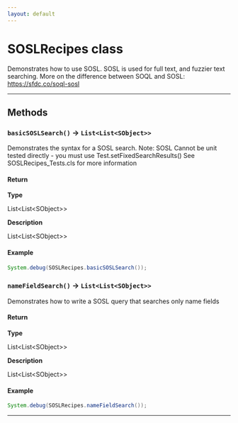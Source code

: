 ```yaml
---
layout: default
---
```

# SOSLRecipes class

Demonstrates how to use SOSL. SOSL is used for full text, and fuzzier text searching. More on the difference between SOQL and SOSL: https://sfdc.co/soql-sosl

---
## Methods
### `basicSOSLSearch()` → `List<List<SObject>>`

Demonstrates the syntax for a SOSL search. Note: SOSL Cannot be unit tested directly - you must use Test.setFixedSearchResults() See SOSLRecipes_Tests.cls for more information

#### Return

**Type**

List&lt;List&lt;SObject&gt;&gt;

**Description**

List&lt;List&lt;SObject&gt;&gt;

#### Example
```java
System.debug(SOSLRecipes.basicSOSLSearch());
```

### `nameFieldSearch()` → `List<List<SObject>>`

Demonstrates how to write a SOSL query that searches only name fields

#### Return

**Type**

List&lt;List&lt;SObject&gt;&gt;

**Description**

List&lt;List&lt;SObject&gt;&gt;

#### Example
```java
System.debug(SOSLRecipes.nameFieldSearch());
```

---
